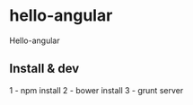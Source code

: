 hello-angular
=============

Hello-angular

Install & dev
-------------
1 - npm install
2 - bower install
3 - grunt server

